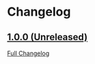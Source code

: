 # Changelog

## [1.0.0 (Unreleased)](https://github.com/codefresh-io/terraform-provider-codefresh/tree/HEAD)

[Full Changelog](https://github.com/codefresh-io/terraform-provider-codefresh/compare/17fe7e1b0003bda492682d06ba1917cae91d6faf...HEAD)
